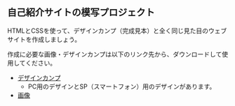 ##  自己紹介サイトの模写プロジェクト

HTMLとCSSを使って、デザインカンプ（完成見本）と全く同じ見た目のウェブサイトを作成しましょう。

作成に必要な画像・デザインカンプは以下のリンク先から、ダウンロードして使用してください。

- [デザインカンプ](https://drive.google.com/open?id=1thv1b2gtBc9lUNksOla_QUBFza7Vj_72)
  - PC用のデザインとSP（スマートフォン）用のデザインがあります。
- [画像](https://drive.google.com/open?id=1H90sY7V6DNioDNseuxrJu_RvfWQxMp_g)	